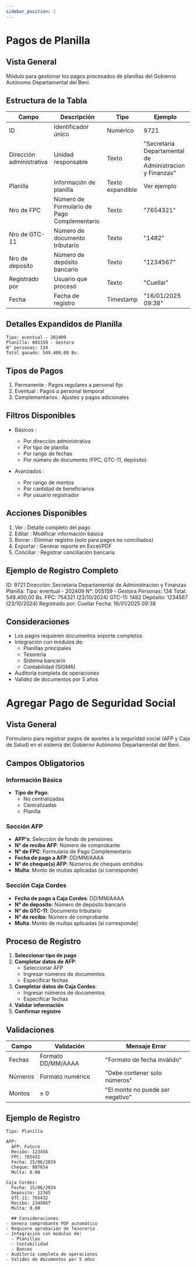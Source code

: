 ```yaml
---
sidebar_position: 2
---
```


# Pagos de Planilla

## Vista General
Módulo para gestionar los pagos procesados de planillas del Gobierno Autónomo Departamental del Beni.

## Estructura de la Tabla

| Campo | Descripción | Tipo | Ejemplo |
|-------|-------------|------|---------|
| ID | Identificador único | Numérico | 9721 |
| Dirección administrativa | Unidad responsable | Texto | "Secretaria Departamental de Administracion y Finanzas" |
| Planilla | Información de planilla | Texto expandible | Ver ejemplo |
| Nro de FPC | Número de Formulario de Pago Complementario | Texto | "7654321" |
| Nro de GTC-11 | Número de documento tributario | Texto | "1482" |
| Nro de deposito | Número de depósito bancario | Texto | "1234567" |
| Registrado por | Usuario que procesó | Texto | "Cuellar" |
| Fecha | Fecha de registro | Timestamp | "16/01/2025 09:38" |

## Detalles Expandidos de Planilla
```plaintext
Tipo: eventual - 202409
Planilla: 005159 - Gestora
N° personas: 134
Total ganado: 549.400,00 Bs.
```
## Tipos de Pagos
1. Permanente : Pagos regulares a personal fijo
2. Eventual : Pagos a personal temporal
3. Complementarios : Ajustes y pagos adicionales
## Filtros Disponibles
- Básicos :
  
  - Por dirección administrativa
  - Por tipo de planilla
  - Por rango de fechas
  - Por número de documento (FPC, GTC-11, depósito)
- Avanzados :
  
  - Por rango de montos
  - Por cantidad de beneficiarios
  - Por usuario registrador
## Acciones Disponibles
1. Ver : Detalle completo del pago
2. Editar : Modificar información básica
3. Borrar : Eliminar registro (solo para pagos no conciliados)
4. Exportar : Generar reporte en Excel/PDF
5. Conciliar : Registrar conciliación bancaria
## Ejemplo de Registro Completo

ID: 9721
Dirección: Secretaria Departamental de Administracion y Finanzas
Planilla:
  Tipo: eventual - 202409
  N°: 005159 - Gestora
  Personas: 134
  Total: 549.400,00 Bs.
FPC: 754321 (23/10/2024)
GTC-11: 1482
Depósito: 1234567 (23/10/2024)
Registrado por: Cuellar
Fecha: 16/01/2025 09:38

## Consideraciones
- Los pagos requieren documentos soporte completos
- Integración con módulos de:
  - Planillas principales
  - Tesorería
  - Sistema bancario
  - Contabilidad (SIGMA)
- Auditoría completa de operaciones
- Validez de documentos por 5 años


# Agregar Pago de Seguridad Social

## Vista General
Formulario para registrar pagos de aportes a la seguridad social (AFP y Caja de Salud) en el sistema del Gobierno Autónomo Departamental del Beni.

## Campos Obligatorios

### Información Básica
- **Tipo de Pago**:
  - No centralizadas
  - Centralizadas
  - Planilla

### Sección AFP
- **AFP's**: Selección de fondo de pensiones
- **N° de recibo AFP**: Número de comprobante
- **N° de FPC**: Formulario de Pago Complementario
- **Fecha de pago a AFP**: DD/MM/AAAA
- **N° de cheque(s) AFP**: Números de cheques emitidos
- **Multa**: Monto de multas aplicadas (si corresponde)

### Sección Caja Cordes
- **Fecha de pago a Caja Cordes**: DD/MM/AAAA
- **N° de deposito**: Número de depósito bancario
- **N° de GTC-11**: Documento tributario
- **N° de recibo**: Número de comprobante
- **Multa**: Monto de multas aplicadas (si corresponde)

## Proceso de Registro

1. **Seleccionar tipo de pago**
2. **Completar datos de AFP**:
   - Seleccionar AFP
   - Ingresar números de documentos
   - Especificar fechas
3. **Completar datos de Caja Cordes**:
   - Ingresar números de documentos
   - Especificar fechas
4. **Validar información**
5. **Confirmar registro**

## Validaciones
| Campo | Validación | Mensaje Error |
|-------|-----------|--------------|
| Fechas | Formato DD/MM/AAAA | "Formato de fecha inválido" |
| Números | Formato numérico | "Debe contener solo números" |
| Montos | ≥ 0 | "El monto no puede ser negativo" |

## Ejemplo de Registro
```plaintext
Tipo: Planilla

AFP:
  AFP: Futuro
  Recibo: 123456
  FPC: 765432
  Fecha: 15/06/2024
  Cheque: 987654
  Multa: 0.00

Caja Cordes:
  Fecha: 15/06/2024
  Depósito: 12345
  GTC-11: 765432
  Recibo: 2345667
  Multa: 0.00

  ## Consideraciones
- Genera comprobante PDF automático
- Requiere aprobación de Tesorería
- Integración con módulos de:
  - Planillas
  - Contabilidad
  - Bancos
- Auditoría completa de operaciones
- Validez de documentos por 5 años